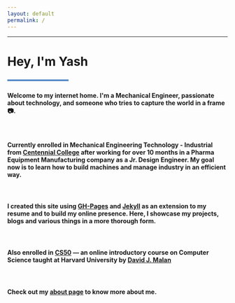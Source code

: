 ```yaml
---
layout: default
permalink: /
---
```

<!-- 

{% include landing.html %}

 -->

***
<meta name="google-site-verification" content="IINSoxxe5fQjr__boCzZ09iFnVUdbeZs6spQQtw3M1M" />

# **Hey, I'm Yash**
<div style="width: 140px; height: 4px;" class="green-divider"></div>
<style>
.green-divider {
  width: 140px;
  height: 4px;
  margin-top: 1.5rem;
  margin-bottom: 1.5rem;
  background-color: #598dc9;
}
</style>


#### Welcome to my internet home. I'm a Mechanical Engineer, passionate about technology, and someone who tries to capture the world in a frame :camera:. 

<br>

#### Currently enrolled in Mechanical Engineering Technology - Industrial from [Centennial College](https://www.centennialcollege.ca/) after working for over 10 months in a Pharma Equipment Manufacturing company as a Jr. Design Engineer. My goal now is to learn how to build machines and manage industry in an efficient way. 


<br>

#### I created this site using [GH-Pages](https://pages.github.com/) and [Jekyll](https://jekyllrb.com/docs/github-pages/) as an extension to my resume and to build my online presence. Here, I showcase my projects, blogs and various things in a more thorough form.

<br>

#### Also enrolled in [CS50](https://cs50.harvard.edu/x/2021/) — an online introductory course on Computer Science taught at Harvard University by [David J. Malan](https://cs.harvard.edu/malan/)

<br>

#### Check out my [about page](./about/) to know more about me.

<br>


